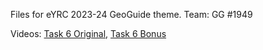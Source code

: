 Files for eYRC 2023-24 GeoGuide theme.
Team: GG #1949

Videos:
[Task 6 Original](https://youtu.be/q9nxibykBsg), [Task 6 Bonus](https://youtu.be/Cspe5fv52eo)
